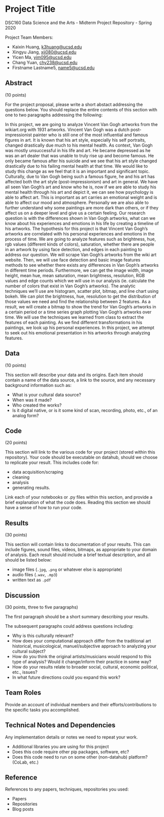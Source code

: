 # Project Title

DSC160 Data Science and the Arts - Midterm Project Repository - Spring 2020

Project Team Members: 
- Kaixin Huang, k3huang@ucsd.edu
- Xingyu Jiang, xij080@ucsd.edu
- Yicen Ma, yim095@ucsd.edu
- Chang Yuan, chy238@ucsd.edu
- Firstname Lastname5, name5@ucsd.edu

## Abstract

(10 points) 

For the project proposal, please write a short abstact addressing the questions below. You should replace the entire contents of this section with one to two paragraphs addressing the following:

  In this project, we are going to analyze Vincent Van Gogh artworks from the wikiart.org with 1931 artworks. Vincent Van Gogh was a dutch post-impressionist painter who is still one of the most influential and famous figures in art. It is known that his art style, especially his self portraits, changed drastically due much to his mental health. As context, Van Gogh was mostly unsuccessful in his life and art. He became depressed as he was an art dealer that was unable to truly rise up and become famous. He only became famous after his suicide and we see that his art style changed drastically due to his failing mental health at that time. We would like to study this change as we feel that it is an important and significant topic. Culturally, due to Van Gogh being such a famous figure,  he and his art has affected both the art style (post-impressionism) and art in general. We have all seen Van Gogh’s art and know who he is, now if we are able to study his mental health through his art and depict it, we can see how psychology is able to affect art. This is important as art carries an emotional weight and is able to affect our mood and atmosphere. Personally we are also able to further understand why some paintings are more dark than others, or if they affect us on a deeper level and give us a certain feeling. Our research question is with the differences shown in Van Gogh artworks, what can we know about his experiences and emotions in his life by creating a timeline of his artworks. The hypothesis for this project is that Vincent Van Gogh’s artworks are correlated with his personal experiences and emotions in the process of time.
  We are going to analyze features such as brightness, hue, rgb values (different kinds of colors), saturation, whether there are people in an artwork by using face detection, and edges in each painting to address our question. We will scrape Van Gogh’s artworks from the wiki art website. Then, we will use face detection and basic image features methods to see whether there exists any differences in Van Goph’s artworks in different time periods. Furthermore, we can get the image width, image height, mean hue, mean saturation, mean brightness, resolution, RGB values and edge counts which we will use in our analysis (ie. calculate the number of colors that exist in Van Gogh’s artworks). The analytic techniques we’ll use are histogram, scatter plot, bitmap, and line chart using bokeh. We can plot the brightness, hue, resolution to get the distribution of those values we need and find the relationship between 2 features. As a result, we will create a bitmap to show the trend for Van Gogh’s artworks in a certain period or a time series graph plotting Van Gogh’s artworks over time. We will use the techniques we learned from class to extract the features of each painting. As we find different transformations in his paintings, we look up his personal experiences. In this project, we attempt to seek out his emotional presentation in his artworks through analyzing features. 


## Data

(10 points) 

This section will describe your data and its origins. Each item should contain a name of the data source, a link to the source, and any necessary background information such as:
- What is your cultural data source? 
- When was it made? 
- Who created the works? 
- Is it digital native, or is it some kind of scan, recording, photo, etc., of an analog form? 

## Code

(20 points)

This section will link to the various code for your project (stored within this repository). Your code should be executable on datahub, should we choose to replicate your result. This includes code for: 

- data acquisition/scraping
- cleaning
- analysis
- generating results. 

Link each of your notebooks or .py files within this section, and provide a brief explanation of what the code does. Reading this section we should have a sense of how to run your code.

## Results

(30 points) 

This section will contain links to documentation of your results. This can include figures, sound files, videos, bitmaps, as appropriate to your domain of analysis. Each result should include a brief textual description, and all should be listed below: 

- image files (`.jpg`, `.png` or whatever else is appropriate)
- audio files (`.wav`, `.mp3`)
- written text as `.pdf`

## Discussion

(30 points, three to five paragraphs)

The first paragraph should be a short summary describing your results.

The subsequent paragraphs could address questions including:
- Why is this culturally relevant?
- How does your computational approach differ from the traditional art historical, musicological, manuel/subjective approach to analyzing your cultural subject? 
- How do you think the original artists/musicians would respond to this type of analysis? Would it change/inform their practice in some way?
- How do your results relate to broader social, cultural, economic political, etc., issues? 
- In what future directions could you expand this work?

## Team Roles

Provide an account of individual members and their efforts/contributions to the specific tasks you accomplished.

## Technical Notes and Dependencies

Any implementation details or notes we need to repeat your work. 
- Additional libraries you are using for this project
- Does this code require other pip packages, software, etc?
- Does this code need to run on some other (non-datahub) platform? (CoLab, etc.)

## Reference

References to any papers, techniques, repositories you used:
- Papers
- Repositories
- Blog posts
